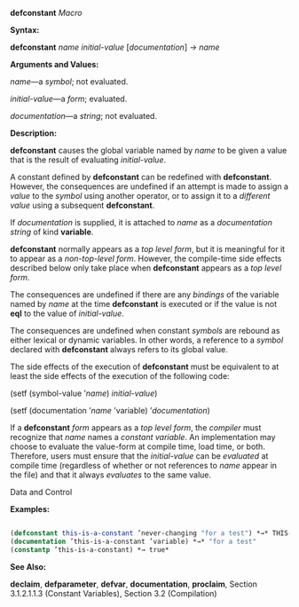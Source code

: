 **defconstant** *Macro* 



**Syntax:** 



**defconstant** *name initial-value* [*documentation*] *→ name* 



**Arguments and Values:** 



*name*—a *symbol*; not evaluated. 



*initial-value*—a *form*; evaluated. 



*documentation*—a *string*; not evaluated. 



**Description:** 



**defconstant** causes the global variable named by *name* to be given a value that is the result of evaluating *initial-value*. 



A constant defined by **defconstant** can be redefined with **defconstant**. However, the consequences are undefined if an attempt is made to assign a *value* to the *symbol* using another operator, or to assign it to a *different value* using a subsequent **defconstant**. 



If *documentation* is supplied, it is attached to *name* as a *documentation string* of kind **variable**. 



**defconstant** normally appears as a *top level form*, but it is meaningful for it to appear as a *non-top-level form*. However, the compile-time side effects described below only take place when **defconstant** appears as a *top level form*. 



The consequences are undefined if there are any *bindings* of the variable named by *name* at the time **defconstant** is executed or if the value is not **eql** to the value of *initial-value*. 



The consequences are undefined when constant *symbols* are rebound as either lexical or dynamic variables. In other words, a reference to a *symbol* declared with **defconstant** always refers to its global value. 



The side effects of the execution of **defconstant** must be equivalent to at least the side effects of the execution of the following code: 



(setf (symbol-value ’*name*) *initial-value*) 



(setf (documentation ’*name* ’variable) ’*documentation*) 



If a **defconstant** *form* appears as a *top level form*, the *compiler* must recognize that *name* names a *constant variable*. An implementation may choose to evaluate the value-form at compile time, load time, or both. Therefore, users must ensure that the *initial-value* can be *evaluated* at compile time (regardless of whether or not references to *name* appear in the file) and that it always *evaluates* to the same value. 



Data and Control 











**Examples:**
```lisp

(defconstant this-is-a-constant ’never-changing "for a test") *→* THIS-IS-A-CONSTANT this-is-a-constant *→* NEVER-CHANGING 
(documentation ’this-is-a-constant ’variable) *→* "for a test" 
(constantp ’this-is-a-constant) *→ true* 

```
**See Also:** 



**declaim**, **defparameter**, **defvar**, **documentation**, **proclaim**, Section 3.1.2.1.1.3 (Constant Variables), Section 3.2 (Compilation) 



